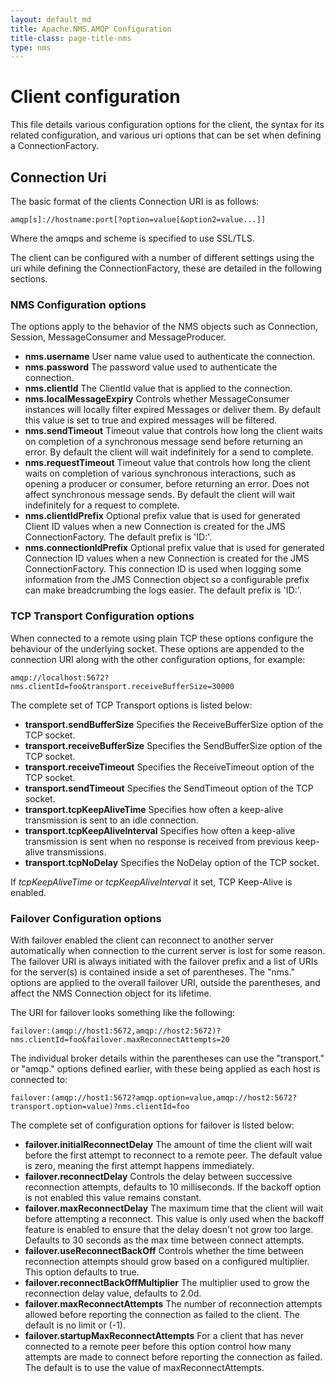 ```yaml
---
layout: default_md
title: Apache.NMS.AMQP Configuration 
title-class: page-title-nms
type: nms
---
```


# Client configuration
This file details various configuration options for the client, the syntax for its related configuration, and various uri options that can be set when defining a ConnectionFactory. 

## Connection Uri
The basic format of the clients Connection URI is as follows:

```
amqp[s]://hostname:port[?option=value[&option2=value...]]
```

Where the amqps and scheme is specified to use SSL/TLS.

The client can be configured with a number of different settings using the uri while defining the ConnectionFactory, these are detailed in the following sections.

### NMS Configuration options
The options apply to the behavior of the NMS objects such as Connection, Session, MessageConsumer and MessageProducer.

- **nms.username** User name value used to authenticate the connection.
- **nms.password** The password value used to authenticate the connection.
- **nms.clientId** The ClientId value that is applied to the connection.
- **nms.localMessageExpiry** Controls whether MessageConsumer instances will locally filter expired Messages or deliver them. By default this value is set to true and expired messages will be filtered.
- **nms.sendTimeout** Timeout value that controls how long the client waits on completion of a synchronous message send before returning an error. By default the client will wait indefinitely for a send to complete.
- **nms.requestTimeout** Timeout value that controls how long the client waits on completion of various synchronous interactions, such as opening a producer or consumer, before returning an error. Does not affect synchronous message sends. By default the client will wait indefinitely for a request to complete.
- **nms.clientIdPrefix** Optional prefix value that is used for generated Client ID values when a new Connection is created for the JMS ConnectionFactory. The default prefix is 'ID:'.
- **nms.connectionIdPrefix** Optional prefix value that is used for generated Connection ID values when a new Connection is created for the JMS ConnectionFactory. This connection ID is used when logging some information from the JMS Connection object so a configurable prefix can make breadcrumbing the logs easier. The default prefix is 'ID:'.

### TCP Transport Configuration options
When connected to a remote using plain TCP these options configure the behaviour of the underlying socket. These options are appended to the connection URI along with the other configuration options, for example:

```
amqp://localhost:5672?nms.clientId=foo&transport.receiveBufferSize=30000
```

The complete set of TCP Transport options is listed below:

- **transport.sendBufferSize** Specifies the ReceiveBufferSize option of the TCP socket.
- **transport.receiveBufferSize** Specifies the SendBufferSize option of the TCP socket.
- **transport.receiveTimeout** Specifies the ReceiveTimeout option of the TCP socket.
- **transport.sendTimeout** Specifies the SendTimeout option of the TCP socket.
- **transport.tcpKeepAliveTime** Specifies how often a keep-alive transmission is sent to an idle connection.
- **transport.tcpKeepAliveInterval** Specifies how often a keep-alive transmission is sent when no response is received from previous keep-alive transmissions.
- **transport.tcpNoDelay** Specifies the NoDelay option of the TCP socket.

If *tcpKeepAliveTime* or *tcpKeepAliveInterval* it set, TCP Keep-Alive is enabled.

### Failover Configuration options
With failover enabled the client can reconnect to another server automatically when connection to the current server is lost for some reason. The failover URI is always initiated with the failover prefix and a list of URIs for the server(s) is contained inside a set of parentheses. The "nms." options are applied to the overall failover URI, outside the parentheses, and affect the NMS Connection object for its lifetime.

The URI for failover looks something like the following:

```
failover:(amqp://host1:5672,amqp://host2:5672)?nms.clientId=foo&failover.maxReconnectAttempts=20
```

The individual broker details within the parentheses can use the "transport." or "amqp." options defined earlier, with these being applied as each host is connected to:

```
failover:(amqp://host1:5672?amqp.option=value,amqp://host2:5672?transport.option=value)?nms.clientId=foo
```

The complete set of configuration options for failover is listed below:

- **failover.initialReconnectDelay** The amount of time the client will wait before the first attempt to reconnect to a remote peer. The default value is zero, meaning the first attempt happens immediately.
- **failover.reconnectDelay** Controls the delay between successive reconnection attempts, defaults to 10 milliseconds. If the backoff option is not enabled this value remains constant.
- **failover.maxReconnectDelay** The maximum time that the client will wait before attempting a reconnect. This value is only used when the backoff feature is enabled to ensure that the delay doesn't not grow too large. Defaults to 30 seconds as the max time between connect attempts.
- **failover.useReconnectBackOff** Controls whether the time between reconnection attempts should grow based on a configured multiplier. This option defaults to true.
- **failover.reconnectBackOffMultiplier** The multiplier used to grow the reconnection delay value, defaults to 2.0d.
- **failover.maxReconnectAttempts** The number of reconnection attempts allowed before reporting the connection as failed to the client. The default is no limit or (-1).
- **failover.startupMaxReconnectAttempts** For a client that has never connected to a remote peer before this option control how many attempts are made to connect before reporting the connection as failed. The default is to use the value of maxReconnectAttempts.